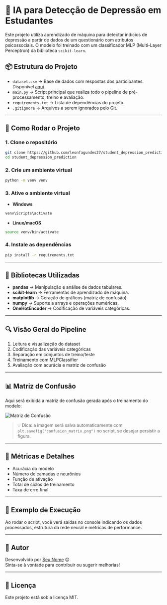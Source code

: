 # 🤖 IA para Detecção de Depressão em Estudantes

Este projeto utiliza aprendizado de máquina para detectar indícios de depressão a partir de dados de um questionário com atributos psicossociais. O modelo foi treinado com um classificador MLP (Multi-Layer Perceptron) da biblioteca `scikit-learn`.

## 📦 Estrutura do Projeto

- `dataset.csv` → Base de dados com respostas dos participantes. Disponível [aqui](https://www.kaggle.com/datasets/adilshamim8/student-depression-dataset).
- `main.py` → Script principal que realiza todo o pipeline de pré-processamento, treino e avaliação.
- `requirements.txt` → Lista de dependências do projeto.
- `.gitignore` → Arquivos a serem ignorados pelo Git.

---

## 🚀 Como Rodar o Projeto

### 1. Clone o repositório

```bash
git clone https://github.com/leonfagundes27/student_depression_prediction.git
cd student_depression_prediction
```

### 2. Crie um ambiente virtual

```bash
python -m venv venv
```

### 3. Ative o ambiente virtual

- **Windows**
```bash
venv\Scripts\activate
```

- **Linux/macOS**
```bash
source venv/bin/activate
```

### 4. Instale as dependências

```bash
pip install -r requirements.txt
```

---

## 🧠 Bibliotecas Utilizadas

- **pandas** → Manipulação e análise de dados tabulares.
- **scikit-learn** → Ferramentas de aprendizado de máquina.
- **matplotlib** → Geração de gráficos (matriz de confusão).
- **numpy** → Suporte a arrays e operações numéricas.
- **OneHotEncoder** → Codificação de variáveis categóricas.

---

## 🔍 Visão Geral do Pipeline

1. Leitura e visualização do dataset
2. Codificação das variáveis categóricas
3. Separação em conjuntos de treino/teste
4. Treinamento com MLPClassifier
5. Avaliação com acurácia e matriz de confusão

---

## 📊 Matriz de Confusão

Aqui será exibida a matriz de confusão gerada após o treinamento do modelo:

![Matriz de Confusão](confusion_matrix.png)

> 💡 Dica: a imagem será salva automaticamente com `plt.savefig("confusion_matrix.png")` no script, se desejar persistir a figura.

---

## 🎯 Métricas e Detalhes

- Acurácia do modelo
- Número de camadas e neurônios
- Função de ativação
- Total de ciclos de treinamento
- Taxa de erro final

---

## 🧪 Exemplo de Execução

Ao rodar o script, você verá saídas no console indicando os dados processados, estrutura da rede neural e métricas de performance.

---

## 📎 Autor

Desenvolvido por [Seu Nome](https://github.com/seu-usuario) 😊  
Sinta-se à vontade para contribuir ou sugerir melhorias!

---

## 📜 Licença

Este projeto está sob a licença MIT.
